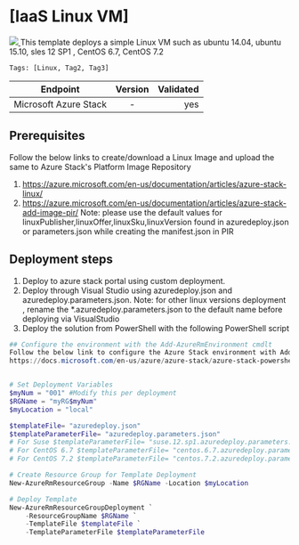 # [IaaS Linux VM]

<a href="http://armviz.io/#/?load=https://raw.githubusercontent.com/Azure/azurestack-quickstart-templates/master/101-simple-linux-vm/azuredeploy.json" target="_blank">
  <img src="http://armviz.io/visualizebutton.png"/>
</a>
This template deploys a simple Linux VM such as ubuntu 14.04, ubuntu 15.10, sles 12 SP1 , CentOS 6.7, CentOS 7.2

`Tags: [Linux, Tag2, Tag3]`

| Endpoint        | Version           | Validated  |
| ------------- |:-------------:| -----:|
| Microsoft Azure Stack      | - |  yes|

## Prerequisites

Follow the below links to create/download a Linux Image and upload the same to Azure Stack's Platform Image Repository
1. https://azure.microsoft.com/en-us/documentation/articles/azure-stack-linux/ 
2. https://azure.microsoft.com/en-us/documentation/articles/azure-stack-add-image-pir/
	Note: please use the default values for linuxPublisher,linuxOffer,linuxSku,linuxVersion found in azuredeploy.json or parameters.json while creating the manifest.json in PIR

## Deployment steps
1. Deploy to azure stack portal using custom deployment.
2. Deploy through Visual Studio using azuredeploy.json and azuredeploy.parameters.json. Note: for other linux versions deployment , rename the *.azuredeploy.parameters.json to the default name before deploying via VisualStudio
2. Deploy the solution from PowerShell with the following PowerShell script 

``` PowerShell
## Configure the environment with the Add-AzureRmEnvironment cmdlt 
Follow the below link to configure the Azure Stack environment with Add-AzureRmEnvironment cmdlet and authenticate a user to the environment
https://docs.microsoft.com/en-us/azure/azure-stack/azure-stack-powershell-configure


# Set Deployment Variables
$myNum = "001" #Modify this per deployment
$RGName = "myRG$myNum"
$myLocation = "local"

$templateFile= "azuredeploy.json"
$templateParameterFile= "azuredeploy.parameters.json"
# For Suse $templateParameterFile= "suse.12.sp1.azuredeploy.parameters.json"
# For CentOS 6.7 $templateParameterFile= "centos.6.7.azuredeploy.parameters.json"
# For CentOS 7.2 $templateParameterFile= "centos.7.2.azuredeploy.parameters.json"

# Create Resource Group for Template Deployment
New-AzureRmResourceGroup -Name $RGName -Location $myLocation

# Deploy Template 
New-AzureRmResourceGroupDeployment `
    -ResourceGroupName $RGName `
    -TemplateFile $templateFile `
	-TemplateParameterFile $templateParameterFile
```


